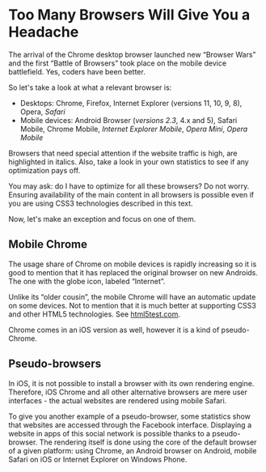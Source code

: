 Too Many Browsers Will Give You a Headache
==========================================

The arrival of the Chrome desktop browser launched new “Browser Wars” and the
first “Battle of Browsers” took place on the mobile device battlefield. Yes,
coders have been better.

So let's take a look at what a relevant browser is:

-   Desktops: Chrome, Firefox, Internet Explorer (versions 11, 10, 9, 8), Opera,
    *Safari*
-   Mobile devices: Android Browser (*versions 2.3*, 4.x and 5), Safari Mobile,
    Chrome Mobile, *Internet Explorer Mobile*, *Opera Mini*, *Opera Mobile*

Browsers that need special attention if the website traffic is high, are
highlighted in italics. Also, take a look in your own statistics to see if any
optimization pays off.

You may ask: do I have to optimize for all these browsers? Do not worry.
Ensuring availability of the main content in all browsers is possible even if
you are using CSS3 technologies described in this text.

Now, let's make an exception and focus on one of them.

Mobile Chrome
-------------

The usage share of Chrome on mobile devices is rapidly increasing so it is good
to mention that it has replaced the original browser on new Androids. The one
with the globe icon, labeled “Internet”.

Unlike its “older cousin”, the mobile Chrome will have an automatic update on
some devices. Not to mention that it is much better at supporting CSS3 and other
HTML5 technologies. See
[html5test.com](https://html5test.com/results/mobile.html).

Chrome comes in an iOS version as well, however it is a kind of pseudo-Chrome.

Pseudo-browsers
---------------

In iOS, it is not possible to install a browser with its own rendering engine.
Therefore, iOS Chrome and all other alternative browsers are mere user
interfaces - the actual websites are rendered using mobile Safari.

To give you another example of a pseudo-browser, some statistics show that
websites are accessed through the Facebook interface. Displaying a website in
apps of this social network is possible thanks to a pseudo-browser. The
rendering itself is done using the core of the default browser of a given
platform: using Chrome, an Android browser on Android, mobile Safari on iOS or
Internet Explorer on Windows Phone.

